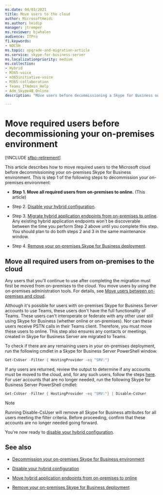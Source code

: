 ```yaml
---
ms.date: 04/03/2021
title: Move users to the cloud
author: MicrosoftHeidi
ms.author: heidip
manager: jtremper
ms.reviewer: bjwhalen
audience: ITPro
f1.keywords:
- NOCSH
ms.topic: upgrade-and-migration-article
ms.service: skype-for-business-server
ms.localizationpriority: medium
ms.collection: 
- Hybrid 
- M365-voice
- m365initiative-voice
- M365-collaboration
- Teams_ITAdmin_Help
- Adm_Skype4B_Online
description: "Move users before decommissioning a Skype for Business on-premises environment."

---
```


# Move required users before decommissioning your on-premises environment

[!INCLUDE [sfbo-retirement](../../Hub/includes/sfbo-retirement.md)]

This article describes how to move required users to the Microsoft cloud before decommissioning your on-premises Skype for Business environment. This is step 1 of the following steps to decommission your on-premises environment:

- **Step 1. Move all required users from on-premises to online.** (This article)

- Step 2. [Disable your hybrid configuration](cloud-consolidation-disabling-hybrid.md).

- Step 3. [Migrate hybrid application endpoints from on-premises to online](decommission-move-on-prem-endpoints.md). Any existing hybrid application endpoints won't be discoverable between the time you perform Step 2 above until you complete this step. You should plan to do both steps 2 and 3 in the same maintenance window.

- Step 4. [Remove your on-premises Skype for Business deployment](decommission-remove-on-prem.md).

## Move all required users from on-premises to the cloud

Any users that you'll continue to use after completing the migration must first be moved from on-premises to the cloud. You move users by using the on-premises administration tools. For details, see
[Move users between on-premises and cloud](move-users-between-on-premises-and-cloud.md).

Although it's possible for users with on-premises Skype for Business Server accounts to use Teams, these users don't have the full functionality of Teams. These users can't interoperate or federate with any other user still using Skype for Business (whether online or on-premises). Nor can these users receive PSTN calls in their Teams client. Therefore, you must move these users to online. This step also ensures any contacts or meetings created in Skype for Business Server are migrated to Teams.

To check if there are any remaining users in your on-premises deployment, run the following cmdlet in a Skype for Business Server PowerShell window.

```PowerShell
Get-CsUser -Filter { HostingProvider -eq "SRV:"}
```

If any users are returned, review the output to determine if any accounts must be moved to the cloud, and, for any such users, follow the steps [here](move-users-between-on-premises-and-cloud.md). For user accounts that are no longer needed, run the following Skype for Business Server PowerShell cmdlet:

```PowerShell
Get-CsUser -Filter { HostingProvider -eq "SRV:"} | Disable-CsUser
```

> [!NOTE]
> Running Disable-CsUser will remove all Skype for Business attributes for all users meeting the filter criteria. Before proceeding, confirm that these accounts are no longer needed going forward.

You're now ready to [disable your hybrid configuration](cloud-consolidation-disabling-hybrid.md).

## See also

- [Decommission your on-premises Skype for Business environment](decommission-on-prem-overview.md)

- [Disable your hybrid configuration](cloud-consolidation-disabling-hybrid.md)

- [Move hybrid application endpoints from on-premises to online](decommission-move-on-prem-endpoints.md)

- [Remove your on-premises Skype for Business deployment](decommission-remove-on-prem.md)
